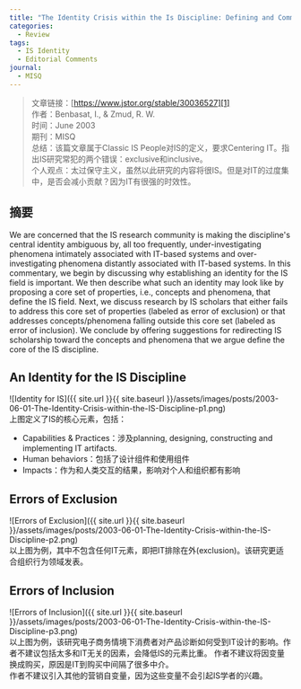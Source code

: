 ```yaml
---
title: "The Identity Crisis within the Is Discipline: Defining and Communicating the Discipline's Core Properties"
categories:
  - Review
tags:
  - IS Identity
  - Editorial Comments
journal:
  - MISQ
---
```


>文章链接：[https://www.jstor.org/stable/30036527][1]  
>作者：Benbasat, I., & Zmud, R. W.  
>时间：June 2003  
>期刊：MISQ  
>总结：该篇文章属于Classic IS People对IS的定义，要求Centering IT。指出IS研究常犯的两个错误：exclusive和inclusive。  
>个人观点：太过保守主义，虽然以此研究的内容将很IS。但是对IT的过度集中，是否会减小贡献？因为IT有很强的时效性。

## 摘要

We are concerned that the IS research community is making the discipline's central identity ambiguous by, all too frequently, under-investigating phenomena intimately associated with IT-based systems and over-investigating phenomena distantly associated with IT-based systems. In this commentary, we begin by discussing why establishing an identity for the IS field is important. We then describe what such an identity may look like by proposing a core set of properties, i.e., concepts and phenomena, that define the IS field. Next, we discuss research by IS scholars that either fails to address this core set of properties (labeled as error of exclusion) or that addresses concepts/phenomena falling outside this core set (labeled as error of inclusion). We conclude by offering suggestions for redirecting IS scholarship toward the concepts and phenomena that we argue define the core of the IS discipline.

## An Identity for the IS Discipline

![Identity for IS]({{ site.url }}{{ site.baseurl }}/assets/images/posts/2003-06-01-The-Identity-Crisis-within-the-IS-Discipline-p1.png)  
上图定义了IS的核心元素，包括：  

* Capabilities & Practices：涉及planning, designing, constructing and implementing IT artifacts.
* Human behaviors：包括了设计组件和使用组件
* Impacts：作为和人类交互的结果，影响对个人和组织都有影响

## Errors of Exclusion

![Errors of Exclusion]({{ site.url }}{{ site.baseurl }}/assets/images/posts/2003-06-01-The-Identity-Crisis-within-the-IS-Discipline-p2.png)  
以上图为例，其中不包含任何IT元素，即把IT排除在外(exclusion)。该研究更适合组织行为领域发表。

## Errors of Inclusion

![Errors of Inclusion]({{ site.url }}{{ site.baseurl }}/assets/images/posts/2003-06-01-The-Identity-Crisis-within-the-IS-Discipline-p3.png)  
以上图为例，该研究电子商务情境下消费者对产品诊断如何受到IT设计的影响。作者不建议包括太多和IT无关的因素，会降低IS的元素比重。
作者不建议将因变量换成购买，原因是IT到购买中间隔了很多中介。  
作者不建议引入其他的营销自变量，因为这些变量不会引起IS学者的兴趣。

[1]: https://www.jstor.org/stable/30036527
